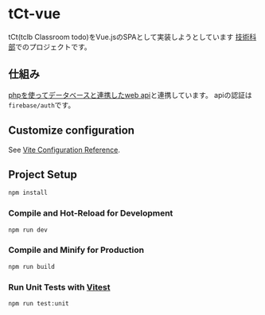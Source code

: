 # tCt-vue
tCt(tclb Classroom todo)をVue.jsのSPAとして実装しようとしています
[技術科部](https://tclb.cf)でのプロジェクトです。
## 仕組み
[phpを使ってデータベースと連携したweb api](https://github.com/yosshipaopao/tCt-beta)と連携しています。
apiの認証は`firebase/auth`です。
## Customize configuration

See [Vite Configuration Reference](https://vitejs.dev/config/).

## Project Setup

```sh
npm install
```

### Compile and Hot-Reload for Development

```sh
npm run dev
```

### Compile and Minify for Production

```sh
npm run build
```

### Run Unit Tests with [Vitest](https://vitest.dev/)

```sh
npm run test:unit
```
